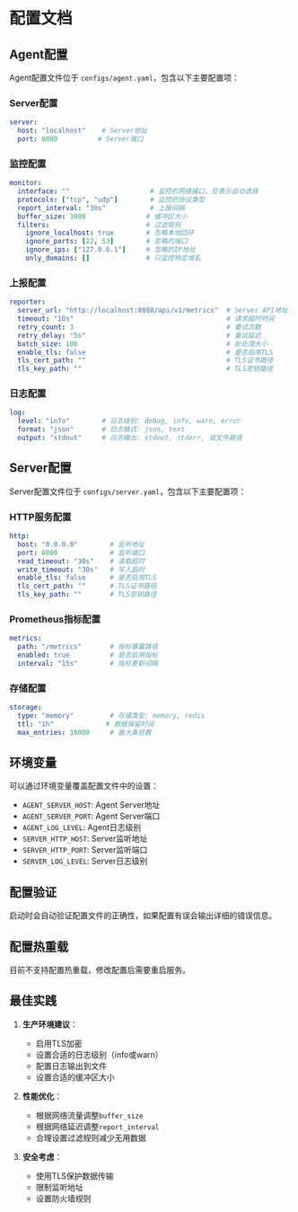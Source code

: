 # 配置文档

## Agent配置

Agent配置文件位于 `configs/agent.yaml`，包含以下主要配置项：

### Server配置
```yaml
server:
  host: "localhost"    # Server地址
  port: 8080          # Server端口
```

### 监控配置
```yaml
monitor:
  interface: ""                    # 监控的网络接口，空表示自动选择
  protocols: ["tcp", "udp"]        # 监控的协议类型
  report_interval: "30s"           # 上报间隔
  buffer_size: 1000               # 缓冲区大小
  filters:                        # 过滤规则
    ignore_localhost: true        # 忽略本地回环
    ignore_ports: [22, 53]        # 忽略的端口
    ignore_ips: ["127.0.0.1"]     # 忽略的IP地址
    only_domains: []              # 只监控特定域名
```

### 上报配置
```yaml
reporter:
  server_url: "http://localhost:8080/api/v1/metrics"  # Server API地址
  timeout: "10s"                                      # 请求超时时间
  retry_count: 3                                      # 重试次数
  retry_delay: "5s"                                   # 重试延迟
  batch_size: 100                                     # 批处理大小
  enable_tls: false                                   # 是否启用TLS
  tls_cert_path: ""                                   # TLS证书路径
  tls_key_path: ""                                    # TLS密钥路径
```

### 日志配置
```yaml
log:
  level: "info"        # 日志级别: debug, info, warn, error
  format: "json"       # 日志格式: json, text
  output: "stdout"     # 日志输出: stdout, stderr, 或文件路径
```

## Server配置

Server配置文件位于 `configs/server.yaml`，包含以下主要配置项：

### HTTP服务配置
```yaml
http:
  host: "0.0.0.0"        # 监听地址
  port: 8080             # 监听端口
  read_timeout: "30s"    # 读取超时
  write_timeout: "30s"   # 写入超时
  enable_tls: false      # 是否启用TLS
  tls_cert_path: ""      # TLS证书路径
  tls_key_path: ""       # TLS密钥路径
```

### Prometheus指标配置
```yaml
metrics:
  path: "/metrics"       # 指标暴露路径
  enabled: true          # 是否启用指标
  interval: "15s"        # 指标更新间隔
```

### 存储配置
```yaml
storage:
  type: "memory"         # 存储类型: memory, redis
  ttl: "1h"             # 数据保留时间
  max_entries: 10000     # 最大条目数
```

## 环境变量

可以通过环境变量覆盖配置文件中的设置：

- `AGENT_SERVER_HOST`: Agent Server地址
- `AGENT_SERVER_PORT`: Agent Server端口
- `AGENT_LOG_LEVEL`: Agent日志级别
- `SERVER_HTTP_HOST`: Server监听地址
- `SERVER_HTTP_PORT`: Server监听端口
- `SERVER_LOG_LEVEL`: Server日志级别

## 配置验证

启动时会自动验证配置文件的正确性，如果配置有误会输出详细的错误信息。

## 配置热重载

目前不支持配置热重载，修改配置后需要重启服务。

## 最佳实践

1. **生产环境建议**：
   - 启用TLS加密
   - 设置合适的日志级别（info或warn）
   - 配置日志输出到文件
   - 设置合适的缓冲区大小

2. **性能优化**：
   - 根据网络流量调整`buffer_size`
   - 根据网络延迟调整`report_interval`
   - 合理设置过滤规则减少无用数据

3. **安全考虑**：
   - 使用TLS保护数据传输
   - 限制监听地址
   - 设置防火墙规则
